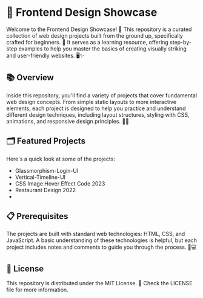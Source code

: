 # 🎨 Frontend Design Showcase

Welcome to the Frontend Design Showcase! 🚀 This repository is a curated collection of web design projects built from the ground up, specifically crafted for beginners. 🎉 It serves as a learning resource, offering step-by-step examples to help you master the basics of creating visually striking and user-friendly websites. 🖥️✨

## 📚 Overview

Inside this repository, you'll find a variety of projects that cover fundamental web design concepts. From simple static layouts to more interactive elements, each project is designed to help you practice and understand different design techniques, including layout structures, styling with CSS, animations, and responsive design principles. 📐🎨

## 🗂️ Featured Projects

Here's a quick look at some of the projects:
- Glassmorphism-Login-UI
- Vertical-Timeline-UI
- CSS Image Hover Effect Code 2023
- Restaurant Design 2022
- 

## 📋 Prerequisites
The projects are built with standard web technologies: HTML, CSS, and JavaScript. A basic understanding of these technologies is helpful, but each project includes notes and comments to guide you through the process. 📜💻

## 📜 License
This repository is distributed under the MIT License. 📄 Check the LICENSE file for more information.